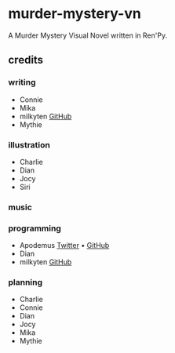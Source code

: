 # murder-mystery-vn
A Murder Mystery Visual Novel written in Ren'Py.
## credits
### writing
- Connie
- Mika
- milkyten [GitHub](https://github.com/milkyten)
- Mythie
### illustration
- Charlie
- Dian
- Jocy
- Siri
### music
### programming
- Apodemus [Twitter](https://twitter.com/ApodemusErectus) • [GitHub](https://github.com/Zt-freak)
- Dian
- milkyten [GitHub](https://github.com/milkyten)
### planning
- Charlie
- Connie
- Dian
- Jocy
- Mika
- Mythie
